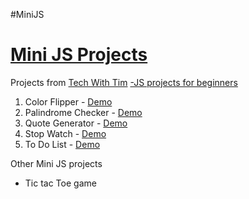 #MiniJS

<h1><a href="https://ruzdashaikh.github.io/MiniJS/">Mini JS Projects</a></h1>
<p>Projects from <a href="https://www.youtube.com/@TechWithTim">Tech With Tim</a> <a href="https://www.youtube.com/watch?v=2ml4x0rO1PQ&t=3970s&ab_channel=TechWithTim"> -JS projects for beginners</a></p>

1. Color Flipper - <a href="https://ruzdashaikh.github.io/MiniJS/color-flipper/main.html">Demo</a>
2. Palindrome Checker - <a href="https://ruzdashaikh.github.io/MiniJS/palindrome-checker/main.html">Demo</a>
3. Quote Generator - <a href="https://ruzdashaikh.github.io/MiniJS/random-quote-generator/main.html">Demo</a>
4. Stop Watch - <a href="https://ruzdashaikh.github.io/MiniJS/stop-watch/main.html">Demo</a>
5. To Do List - <a href="https://ruzdashaikh.github.io/MiniJS/to-do-list/main.html">Demo</a>

Other Mini JS projects
- Tic tac Toe game
